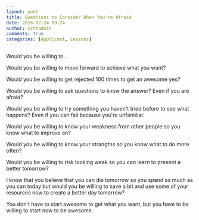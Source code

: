 ```yaml
---
layout: post
title: Questions to Consider When You're Afraid
date: 2016-02-24 09:24
author: ccttadmin
comments: true
categories: [Applicant, Lessons]
---
```

Would you be willing to...

Would you be willing to move forward to achieve what you want?

Would you be willing to get rejected 100 times to get an awesome yes?

Would you be willing to ask questions to know the answer? Even if you are afraid?

Would you be willing to try something you haven't tried before to see what happens? Even if you can fail because you're unfamiliar.&nbsp;

Would you be willing to know your weakness from other people so you know what to improve on?

Would you be willing to know your strangths so you know what to do more often?

Would you be willing to risk looking weak so you can learn to present a better tomorrow?

I know that you believe that you can die tomorrow so you spend as much as you can today but would you be willing to save a bit and use some of your resources now to create a better day tomorrow?

You don't have to start awesome to get what you want, but you have to be willing to start now to be awesome.

